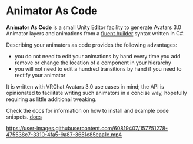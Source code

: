 # Animator As Code

**Animator As Code** is a small Unity Editor facility to generate Avatars 3.0 Animator layers and animations from a [fluent builder](https://en.wikipedia.org/wiki/Fluent_interface) syntax written in C#.

Describing your animators as code provides the following advantages:

- you do not need to edit your animations by hand every time you add remove or change the location of a component in your hierarchy
- you will not need to edit a hundred transitions by hand if you need to rectify your animator

It is written with VRChat Avatars 3.0 use cases in mind; the API is opinionated to facilitate writing such animators in a concise way, hopefully requiring as little additional tweaking.

Check the docs for information on how to install and example code snippets.
[docs](https://www.matthewherber.com/av3-animator-as-code/docs)

https://user-images.githubusercontent.com/60819407/157751278-475538c7-3310-4fa5-9a87-3651c85eaa1c.mp4


